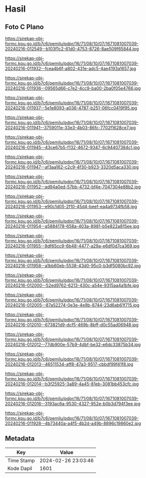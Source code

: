 # Hasil

## Foto C Plano

https://sirekap-obj-formc.kpu.go.id/b7c6/pemilu/pdpr/16/71/08/10/07/1671081007039-20240216-012549--b103f1c2-61d0-4753-8726-8ae509f65844.jpg

https://sirekap-obj-formc.kpu.go.id/b7c6/pemilu/pdpr/16/71/08/10/07/1671081007039-20240216-011932--fcea4b6f-a802-431e-adc5-4ae4193a1657.jpg

https://sirekap-obj-formc.kpu.go.id/b7c6/pemilu/pdpr/16/71/08/10/07/1671081007039-20240216-011936--09565d66-c7e2-4cc9-ba00-2ba0f05e4766.jpg

https://sirekap-obj-formc.kpu.go.id/b7c6/pemilu/pdpr/16/71/08/10/07/1671081007039-20240216-011937--5e1e8093-a036-4787-b251-06fcc0419f95.jpg

https://sirekap-obj-formc.kpu.go.id/b7c6/pemilu/pdpr/16/71/08/10/07/1671081007039-20240216-011941--3759011e-33e3-4b03-86fc-7702f1628ce7.jpg

https://sirekap-obj-formc.kpu.go.id/b7c6/pemilu/pdpr/16/71/08/10/07/1671081007039-20240216-011945--43ce67b5-f132-4672-9347-6c94407384c1.jpg

https://sirekap-obj-formc.kpu.go.id/b7c6/pemilu/pdpr/16/71/08/10/07/1671081007039-20240216-011947--af3aa162-c2c9-4f30-b923-3320d5aca330.jpg

https://sirekap-obj-formc.kpu.go.id/b7c6/pemilu/pdpr/16/71/08/10/07/1671081007039-20240216-011952--ad94a0ed-57bb-4732-bf4e-7047304e88b2.jpg

https://sirekap-obj-formc.kpu.go.id/b7c6/pemilu/pdpr/16/71/08/10/07/1671081007039-20240216-011953--e90c1d05-2f10-45d4-beef-ea4a9734fb58.jpg

https://sirekap-obj-formc.kpu.go.id/b7c6/pemilu/pdpr/16/71/08/10/07/1671081007039-20240216-011954--a5884178-658a-403a-8981-b5e822a815ee.jpg

https://sirekap-obj-formc.kpu.go.id/b7c6/pemilu/pdpr/16/71/08/10/07/1671081007039-20240216-011955--8df65cc9-6b48-4477-a29a-e6df0d7ca369.jpg

https://sirekap-obj-formc.kpu.go.id/b7c6/pemilu/pdpr/16/71/08/10/07/1671081007039-20240216-011958--a1bb60eb-5538-43d0-95c0-b3df5080bc92.jpg

https://sirekap-obj-formc.kpu.go.id/b7c6/pemilu/pdpr/16/71/08/10/07/1671081007039-20240216-012000--52ed9762-6213-430c-a54e-9315aa4a1bfe.jpg

https://sirekap-obj-formc.kpu.go.id/b7c6/pemilu/pdpr/16/71/08/10/07/1671081007039-20240216-012005--87a52274-0e3e-4e9b-8744-23d6ab61f715.jpg

https://sirekap-obj-formc.kpu.go.id/b7c6/pemilu/pdpr/16/71/08/10/07/1671081007039-20240216-012010--673821d9-dcf5-469b-8bff-d0c55ad06948.jpg

https://sirekap-obj-formc.kpu.go.id/b7c6/pemilu/pdpr/16/71/08/10/07/1671081007039-20240216-012012--77db900e-57b9-4dbf-be32-e6dc33875b34.jpg

https://sirekap-obj-formc.kpu.go.id/b7c6/pemilu/pdpr/16/71/08/10/07/1671081007039-20240216-012013--46511534-aff8-47a3-9517-cbbdf99f41f8.jpg

https://sirekap-obj-formc.kpu.go.id/b7c6/pemilu/pdpr/16/71/08/10/07/1671081007039-20240216-012014--b3f25925-3a89-4a45-81eb-3081bb453cfc.jpg

https://sirekap-obj-formc.kpu.go.id/b7c6/pemilu/pdpr/16/71/08/10/07/1671081007039-20240216-012016--3193ac6a-9530-4327-952e-b0b3d794f3ee.jpg

https://sirekap-obj-formc.kpu.go.id/b7c6/pemilu/pdpr/16/71/08/10/07/1671081007039-20240216-011928--4b73440a-a4f5-4b2d-a49b-8896c19860e2.jpg


## Metadata

| Key        | Value               |
| ---------- | ------------------- |
| Time Stamp | 2024-02-26 23:03:46 |
| Kode Dapil | 1601                |



